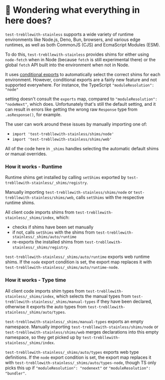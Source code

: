 # 👋 Wondering what everything in here does?

`test-trebllewith-stainless` supports a wide variety of runtime environments like Node.js, Deno, Bun, browsers, and various
edge runtimes, as well as both CommonJS (CJS) and EcmaScript Modules (ESM).

To do this, `test-trebllewith-stainless` provides shims for either using `node-fetch` when in Node (because `fetch` is still experimental there) or the global `fetch` API built into the environment when not in Node.

It uses [conditional exports](https://nodejs.org/api/packages.html#conditional-exports) to
automatically select the correct shims for each environment. However, conditional exports are a fairly new
feature and not supported everywhere. For instance, the TypeScript `"moduleResolution": "node"`

setting doesn't consult the `exports` map, compared to `"moduleResolution": "nodeNext"`, which does.
Unfortunately that's still the default setting, and it can result in errors like
getting the wrong raw `Response` type from `.asResponse()`, for example.

The user can work around these issues by manually importing one of:

- `import 'test-trebllewith-stainless/shims/node'`
- `import 'test-trebllewith-stainless/shims/web'`

All of the code here in `_shims` handles selecting the automatic default shims or manual overrides.

### How it works - Runtime

Runtime shims get installed by calling `setShims` exported by `test-trebllewith-stainless/_shims/registry`.

Manually importing `test-trebllewith-stainless/shims/node` or `test-trebllewith-stainless/shims/web`, calls `setShims` with the respective runtime shims.

All client code imports shims from `test-trebllewith-stainless/_shims/index`, which:

- checks if shims have been set manually
- if not, calls `setShims` with the shims from `test-trebllewith-stainless/_shims/auto/runtime`
- re-exports the installed shims from `test-trebllewith-stainless/_shims/registry`.

`test-trebllewith-stainless/_shims/auto/runtime` exports web runtime shims.
If the `node` export condition is set, the export map replaces it with `test-trebllewith-stainless/_shims/auto/runtime-node`.

### How it works - Type time

All client code imports shim types from `test-trebllewith-stainless/_shims/index`, which selects the manual types from `test-trebllewith-stainless/_shims/manual-types` if they have been declared, otherwise it exports the auto types from `test-trebllewith-stainless/_shims/auto/types`.

`test-trebllewith-stainless/_shims/manual-types` exports an empty namespace.
Manually importing `test-trebllewith-stainless/shims/node` or `test-trebllewith-stainless/shims/web` merges declarations into this empty namespace, so they get picked up by `test-trebllewith-stainless/_shims/index`.

`test-trebllewith-stainless/_shims/auto/types` exports web type definitions.
If the `node` export condition is set, the export map replaces it with `test-trebllewith-stainless/_shims/auto/types-node`, though TS only picks this up if `"moduleResolution": "nodenext"` or `"moduleResolution": "bundler"`.
